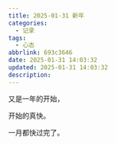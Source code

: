 ```yaml
---
title: 2025-01-31 新年
categories:
  - 记录
tags:
  - 心态
abbrlink: 693c3646
date: 2025-01-31 14:03:32
updated: 2025-01-31 14:03:32
description:
---
```


又是一年的开始，

开始的真快。

一月都快过完了。
